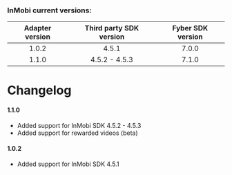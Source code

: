 ### InMobi current versions:

| Adapter version | Third party SDK version | Fyber SDK version |
|:---------------:|:-----------------------:|:-----------------:|
| 1.0.2           | 4.5.1                   | 7.0.0             |
| 1.1.0           | 4.5.2 - 4.5.3           | 7.1.0             |


# Changelog

#### 1.1.0
- Added support for InMobi SDK 4.5.2 - 4.5.3
- Added support for rewarded videos (beta)

#### 1.0.2

- Added support for InMobi SDK 4.5.1

